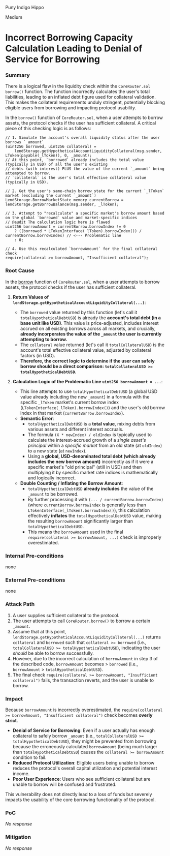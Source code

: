 Puny Indigo Hippo

Medium

# Incorrect Borrowing Capacity Calculation Leading to Denial of Service for Borrowing

### Summary

There is a logical flaw in the liquidity check within the `CoreRouter.sol` `borrow()` function. The function incorrectly calculates the user's total liabilities, leading to an inflated debt figure used for collateral validation. This makes the collateral requirements unduly stringent, potentially blocking eligible users from borrowing and impacting protocol usability.

In the `borrow()` function of `CoreRouter.sol`, when a user attempts to borrow assets, the protocol checks if the user has sufficient collateral. A critical piece of this checking logic is as follows:

```solidity
// 1. Simulate the account's overall liquidity status after the user borrows `_amount`
(uint256 borrowed, uint256 collateral) =
    lendStorage.getHypotheticalAccountLiquidityCollateral(msg.sender, LToken(payable(_lToken)), 0, _amount);
// At this point, `borrowed` already includes the total value (typically in USD) of all the user's existing
// debts (with interest) PLUS the value of the current `_amount` being attempted to borrow.
// `collateral` is the user's total effective collateral value (typically in USD).

// 2. Get the user's same-chain borrow state for the current `_lToken` market (excluding the current `_amount`)
LendStorage.BorrowMarketState memory currentBorrow = lendStorage.getBorrowBalance(msg.sender, _lToken);

// 3. Attempt to "recalculate" a specific market's borrow amount based on the global `borrowed` value and market-specific indices
// @audit The calculation logic here is flawed
uint256 borrowAmount = currentBorrow.borrowIndex != 0
    ? ((borrowed * LTokenInterface(_lToken).borrowIndex()) / currentBorrow.borrowIndex) // <--- Problematic line
    : 0;

// 4. Use this recalculated `borrowAmount` for the final collateral check
require(collateral >= borrowAmount, "Insufficient collateral");
```


### Root Cause

In the [borrow](https://github.com/sherlock-audit/2025-05-lend-audit-contest/blob/713372a1ccd8090ead836ca6b1acf92e97de4679/Lend-V2/src/LayerZero/CoreRouter.sol#L152-L161) function of `CoreRouter.sol`, when a user attempts to borrow assets, the protocol checks if the user has sufficient collateral. 

1.  **Return Values of `lendStorage.getHypotheticalAccountLiquidityCollateral(...)`**:
    *   The `borrowed` value returned by this function (let's call it `totalHypotheticalDebtUSD`) is already the **account's total debt (in a base unit like USD)**. This value is price-adjusted, includes interest accrued on all existing borrows across all markets, and crucially, **already incorporates the value of the `_amount` the user is currently attempting to borrow.**
    *   The `collateral` value returned (let's call it `totalCollateralUSD`) is the account's total effective collateral value, adjusted by collateral factors (in USD).
    *   **Therefore, the correct logic to determine if the user can safely borrow should be a direct comparison: `totalCollateralUSD >= totalHypotheticalDebtUSD`.**

2.  **Calculation Logic of the Problematic Line `uint256 borrowAmount = ...`**:
    *   This line attempts to use `totalHypotheticalDebtUSD` (a global USD value already including the new `_amount`) in a formula with the specific `_lToken` market's current borrow index (`LTokenInterface(_lToken).borrowIndex()`) and the user's old borrow index in that market (`currentBorrow.borrowIndex`).
    *   **Semantic Error**:
        *   `totalHypotheticalDebtUSD` is a **total value**, mixing debts from various assets and different interest accruals.
        *   The formula `(X * newIndex) / oldIndex` is typically used to calculate the interest-accrued growth of a *single asset's principal* within a *specific market* from an old state (at `oldIndex`) to a new state (at `newIndex`).
        *   Using a **global, USD-denominated total debt (which already includes the new borrow amount)** incorrectly as if it were a specific market's "old principal" (still in USD) and then multiplying it by specific market rate indices is mathematically and logically incorrect.
    *   **Double Counting / Inflating the Borrow Amount**:
        *   `totalHypotheticalDebtUSD` **already includes** the value of the `_amount` to be borrowed.
        *   By further processing it with `(... / currentBorrow.borrowIndex)` (where `currentBorrow.borrowIndex` is generally less than `LTokenInterface(_lToken).borrowIndex()`), this calculation effectively **inflates** the `totalHypotheticalDebtUSD` value, making the resulting `borrowAmount` significantly larger than `totalHypotheticalDebtUSD`.
        *   This means the `borrowAmount` used in the final `require(collateral >= borrowAmount, ...)` check is improperly overestimated.



### Internal Pre-conditions

none

### External Pre-conditions

none

### Attack Path

1.  A user supplies sufficient collateral to the protocol.
2.  The user attempts to call `CoreRouter.borrow()` to borrow a certain `_amount`.
3.  Assume that at this point, `lendStorage.getHypotheticalAccountLiquidityCollateral(...)` returns `collateral` and `borrowed` such that `collateral >= borrowed` (i.e., `totalCollateralUSD >= totalHypotheticalDebtUSD`), indicating the user *should* be able to borrow successfully.
4.  However, due to the incorrect calculation of `borrowAmount` in step 3 of the described code, `borrowAmount` becomes > `borrowed` (i.e., `borrowAmount` > `totalHypotheticalDebtUSD`).
5.  The final check `require(collateral >= borrowAmount, "Insufficient collateral")` fails, the transaction reverts, and the user is unable to borrow.

### Impact

Because `borrowAmount` is incorrectly overestimated, the `require(collateral >= borrowAmount, "Insufficient collateral")` check becomes **overly strict**.

*   **Denial of Service for Borrowing**: Even if a user actually has enough collateral to safely borrow `_amount` (i.e., `totalCollateralUSD >= totalHypotheticalDebtUSD`), they might be prevented from borrowing because the erroneously calculated `borrowAmount` (being much larger than `totalHypotheticalDebtUSD`) causes the `collateral >= borrowAmount` condition to fail.
*   **Reduced Protocol Utilization**: Eligible users being unable to borrow reduces the protocol's overall capital utilization and potential interest income.
*   **Poor User Experience**: Users who see sufficient collateral but are unable to borrow will be confused and frustrated.

This vulnerability does not directly lead to a loss of funds but severely impacts the usability of the core borrowing functionality of the protocol.


### PoC

_No response_

### Mitigation

_No response_